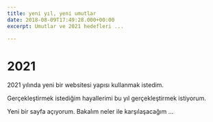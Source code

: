 ```yaml
---
title: yeni yıl, yeni umutlar
date: 2018-08-09T17:49:28.000+00:00
excerpt: Umutlar ve 2021 hedefleri ...

---
```

# 2021

2021 yılında yeni bir websitesi yapısı kullanmak istedim. 

Gerçekleştirmek istediğim hayallerimi bu yıl gerçekleştirmek istiyorum.

Yeni bir sayfa açıyorum. Bakalım neler ile karşılaşacağım ...